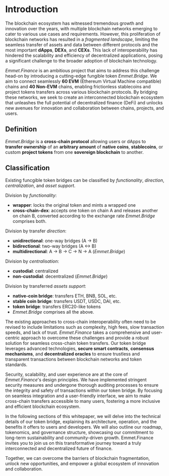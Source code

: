 # Introduction

The blockchain ecosystem has witnessed tremendous growth and innovation over the years, with multiple blockchain networks emerging to cater to various use cases and requirements. However, this proliferation of blockchain networks has resulted in a *fragmented landscape*, limiting the seamless transfer of assets and data between different protocols and the most important **dApps**, **DEXs**, and **CEXs**. This lack of interoperability has hindered the scalability and efficiency of decentralized applications, posing a significant challenge to the broader adoption of blockchain technology.

$Emmet.Finance$ is an ambitious project that aims to address this challenge head-on by introducing a cutting-edge fungible token $Emmet.Bridge$. We aim to connect seamlessly **60 EVM** (Ethereum Virtual Machine compatible) chains and **40 Non-EVM** chains, enabling frictionless stablecoins and project tokens transfers across various blockchain protocols. By bridging these networks, we seek to create an interconnected blockchain ecosystem that unleashes the full potential of decentralized finance (DeFi) and unlocks new avenues for innovation and collaboration between chains, projects, and users.

## Definition

$Emmet.Bridge$ is a **cross-chain protocol** allowing users or dApps to **transfer ownership** of an **arbitrary amount** of **native coins**, **stablecoins**, or custom **project tokens** from one **sovereign blockchain** to another.

## Classification

Existing funcgible token bridges can be classified by *functionality*, *direction*, *centralization*, and *asset support*.

Division by *functionality*:

+ **wrapper**: locks the original token and mints a wrapped one
+ **cross-chain-dex**: accepts one token on chain A and releases another on chain B, converted according to the exchange rate
$Emmet.Bridge$ comprises both.

Division by transfer *direction*:

+ **unidirectional**: one-way bridges (A -> B)
+ **bidirectional**: two-way bridges (A <-> B)
+ **multidirectional**: A -> B -> C -> N -> A ($Emmet.Bridge$)

Division by *centralisation*:

+ **custodial**: centralized
+ **non-custodial**: decentralized ($Emmet.Bridge$)

Division by transferred *assets support*:

+ **native-coin bridge**: transfers ETH, BNB, SOL, etc.
+ **stable coin bridge**: transfers USDT, USDC, DAI, etc.
+ **token bridge**: transfers ERC20-like tokens
+ $Emmet.Bridge$ comprises all the above.

The existing approaches to cross-chain interoperability often need to be revised to include limitations such as complexity, high fees, slow transaction speeds, and lack of trust. $Emmet.Finance$ takes a comprehensive and user-centric approach to overcome these challenges and provide a robust solution for seamless cross-chain token transfers. Our token bridge leverages advanced technologies, **secure smart contracts**, **consensus mechanisms**, and **decentralized oracles** to ensure trustless and transparent transactions between blockchain networks and token standards.

Security, scalability, and user experience are at the core of $Emmet.Finance$'s design principles. We have implemented stringent security measures and undergone thorough auditing processes to ensure the integrity and safety of transactions within our token bridge. By focusing on seamless integration and a user-friendly interface, we aim to make cross-chain transfers accessible to many users, fostering a more inclusive and efficient blockchain ecosystem.

In the following sections of this whitepaper, we will delve into the technical details of our token bridge, explaining its architecture, operation, and the benefits it offers to users and developers. We will also outline our roadmap, tokenomics, and governance structure, showcasing our commitment to long-term sustainability and community-driven growth.
Emmet.Finance invites you to join us on this transformative journey toward a truly interconnected and decentralized future of finance.

Together, we can overcome the barriers of blockchain fragmentation, unlock new opportunities, and empower a global ecosystem of innovation and collaboration.
